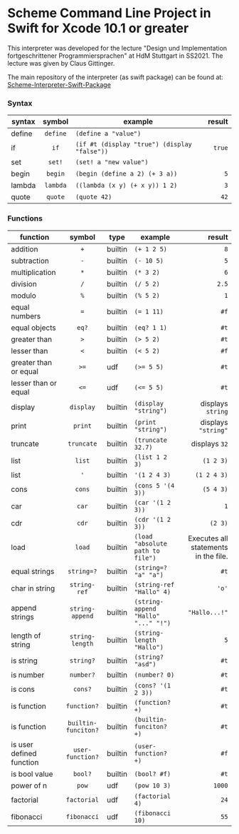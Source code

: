 # Scheme Command Line Project in Swift for Xcode 10.1 or greater
This interpreter was developed for the lecture "Design und Implementation fortgeschrittener Programmiersprachen" at HdM Stuttgart in SS2021.
The lecture was given by Claus Gittinger. 

The main repository of the interpreter (as swift package) can be found at: [Scheme-Interpreter-Swift-Package](https://github.com/niklasschildhauer/Scheme-Swift)   

### Syntax
| syntax                   |       symbol       | example                              |                                                    result |
|--------------------------|:------------------:|--------------------------------------|----------------------------------------------------------:|
| define                   |         `define`   | `(define a "value")`                 |                                                      ` `  |
| if                       |         `if`       | `(if #t (display "true") (display "false"))`   |                                          `true` |
| set                      |         `set!`     | `(set! a "new value")`               |                                                      ` `  |
| begin                    |         `begin`    | `(begin (define a 2) (+ 3 a))`       |                                                       `5` |
| lambda                   |         `lambda`   | `((lambda (x y) (+ x y)) 1 2)`       |                                                       `3` |
| quote                    |         `quote`    | `(quote 42)`                            |                                                   `42` |



### Functions

| function                 |       symbol       | type    | example                              |                                                    result |
|--------------------------|:------------------:|---------|--------------------------------------|----------------------------------------------------------:|
| addition                 |         `+`        | builtin | `(+ 1 2 5)`                          |                                                       `8` |
| subtraction              |         `-`        | builtin | `(- 10 5)`                           |                                                       `5` |
| multiplication           |         `*`        | builtin | `(* 3 2)`                            |                                                       `6` |
| division                 |         `/`        | builtin | `(/ 5 2)`                            |                                                     `2.5` |
| modulo                   |         `%`        | builtin | `(% 5 2)`                            |                                                       `1` |
| equal numbers            |         `=`        | builtin | `(= 1 11)`                           |                                                      `#f` |
| equal objects            |        `eq?`       | builtin | `(eq? 1 1)`                          |                                                      `#t` |
| greater than             |         `>`        | builtin | `(> 5 2)`                            |                                                      `#t` |
| lesser than              |         `<`        | builtin | `(< 5 2)`                            |                                                      `#f` |
| greater than or equal    |        `>=`        | udf     | `(>= 5 5)`                           |                                                      `#t` |
| lesser than or equal     |        `<=`        | udf     | `(<= 5 5)`                           |                                                      `#t` |
| display                  |      `display`     | builtin | `(display "string")`                 |                                        displays `string`  |
| print                    |      `print`       | builtin | `(print "string")`                   |                                        displays `"string"`|
| truncate                 |      `truncate`    | builtin | `(truncate 32.7)`                    |                                        displays `32`      |
| list                     |       `list`       | builtin | `(list 1 2 3)`                       |                                                 `(1 2 3)` |
| list                     |       `'`          | builtin | `'(1 2 4 3)`                         |                                               `(1 2 4 3)` |
| cons                     |       `cons`       | builtin | `(cons 5 '(4 3))`                    |                                                 `(5 4 3)` |
| car                      |        `car`       | builtin | `(car '(1 2 3))`                     |                                                       `1` |
| cdr                      |        `cdr`       | builtin | `(cdr '(1 2 3))`                     |                                                   `(2 3)` |
| load                     |       `load`       | builtin | `(load "absolute path to file") `    |                   Executes all statements in the file.    |
| equal strings            |   `string=?`       | builtin | `(string=? "a" "a")`                 |                                                      `#t` |
| char in string           |   `string-ref`     | builtin | `(string-ref "Hallo" 4)`             |                                                     `'o'` |
| append strings           |   `string-append`  | builtin | `(string-append "Hallo" "..." "!")`  |                                             `"Hallo...!"` |
| length of string         |   `string-length`  | builtin | `(string-length "Hallo")`            |                                                       `5` |
| is string                |      `string?`     | builtin | `(string? "asd")`                    |                                                      `#t` |
| is number                |      `number?`     | builtin | `(number? 0)`                        |                                                      `#t` |
| is cons                  |       `cons?`      | builtin | `(cons? '(1 2 3))`                   |                                                      `#t` |
| is function              |     `function?`    | builtin | `(function? +)`                      |                                                      `#t` |
| is function              |`builtin-funciton?` | builtin | `(builtin-funciton? +)`              |                                                      `#t` |
| is user defined function |  `user-function?`  | builtin | `(user-function? +)`                 |                                                      `#f` |
| is bool value            |       `bool?`      | builtin | `(bool? #f)`                         |                                                      `#t` |
| power of n               | `pow`              | udf     | `(pow 10 3)`                         | `1000`                                                    |
| factorial                |     `factorial`    | udf     | `(factorial 4)`                      |                                                      `24` |
| fibonacci                |        `fibonacci` | udf     | `(fibonacci 10)`                     |                                                      `55` |



 
